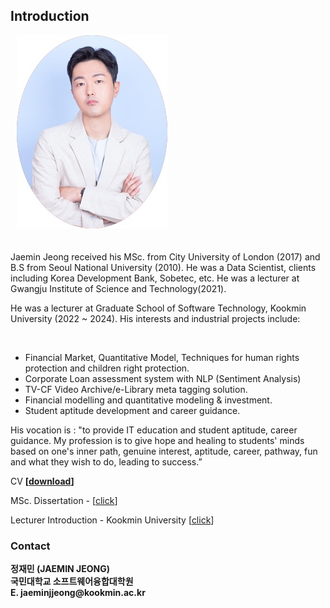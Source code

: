 ## Introduction


<div id="wrapper">
    <div class="twoColumn">
         <img src="http://raw.githubusercontent.com/jaeminjjung/jaeminjjung.github.io/main/jmjung_portrait.jpeg" alt="" class="wp-image-23" style="padding-left: 10px; padding-bottom: 20px;"/>
    </div>
    <div class="twoColumn">
         <p>Jaemin Jeong received his MSc. from City University of London (2017) and B.S from Seoul National University (2010). He was a Data Scientist, clients including Korea Development Bank, Sobetec, etc. He was a lecturer at Gwangju Institute of Science and Technology(2021). </p>

<p>He was a lecturer at Graduate School of Software Technology, Kookmin University (2022 ~ 2024). His  interests and industrial projects include:</p>
<br/>
<ul>
  <li>Financial Market, Quantitative Model, Techniques for human rights protection and children right protection.</li> 
  <li>Corporate Loan assessment system with NLP (Sentiment Analysis)</li>
  <li>TV-CF Video Archive/e-Library meta tagging solution.</li>
  <li>Financial modelling and quantitative modeling & investment.</li>
  <li>Student aptitude development and career guidance.</li>
</ul>
    </div>
</div>

<p>His vocation is : "to provide IT education and student aptitude, career guidance. My profession is to give hope and healing to students' minds based on one's inner path, genuine interest, aptitude, career, pathway, fun and what they wish to do, leading to success.”</p>

CV <strong>[</strong><strong><a rel="noreferrer noopener" href="https://jeongjaem.in/CV_JaeminJeong_Lecturer.pdf" target="_blank">download</a>]</strong>

MSc. Dissertation - <TV Show rating prediction by Machine Learning Methods with quantisation of the review> [<a href="https://github.com/dscoool/dscoool.github.io/raw/main/assets/docs/TV%20Show%20Rating%20Prediction%20with%20Machine%20Learning%20methods%20with%20quantisation%20of%20the%20review%20(2017)%20-%20Jaemin%20Jeong%20-%20City%2C%20University%20of%20London%20(3).pdf">click</a>]

Lecturer Introduction - Kookmin University [<a href="https://swgs.kookmin.ac.kr/swgs/intro/professor.do">click</a>]  

### Contact 
<!-- wp:paragraph -->

<strong>
정재민 (JAEMIN JEONG) <br/>
국민대학교 소프트웨어융합대학원<br/>
E. jaeminjjeong@kookmin.ac.kr<br/>
    </strong>
  
  
  
